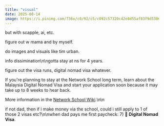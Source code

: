 ```yaml
---
title: "visual"
date: 2025-08-14
image: https://i.pinimg.com/736x/c0/92/c5/c092c57320c42e8d55af83f9d5306314.jpg
---
```


but with scapple, ai, etc.

figure out w mama and by myself.

do images and visuals like tim urban.

info dissimination\n\ngotta stay at ns for 4 years.

figure out the visa runs, digital nomad visa whatever.

If you're planning to stay at the Network School long term, learn about the Malaysia Digital Nomad Visa and start your application soon because it may take up to 8 weeks to hear back.

More information in the [Network School Wiki](https://ns.com/wiki).\n\n

if not dad, then if i make money via the school, could i still apply to 1 of those 2 visas etc?\n\nwhen dad pays me first paycheck: 7) 🛂 **Digital Nomad Visa**.
